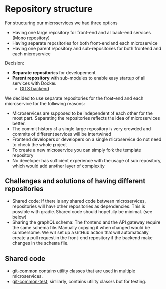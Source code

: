 # Repository structure

For structuring our microservices we had three options
- Having one large repository for front-end and all back-end services (Mono repository)
- Having separate repositories for both front-end and each microservice
- Having one parent repository and sub-repositories for both frontend and each microservice

Decision: 
- **Separate repositories** for developement
- **Parent repository** with sub-modules to enable easy startup of all services with Docker.
  - [GITS backend](https://github.com/IT-REX-Platform/gits_backend) 

We decided to use separate repositories for the front-end and each microservice for the following reasons:

- Microservices are supposed to be independent of each other for the most part. Separating the repositories reflects the idea of microservices better.
- The commit history of a single large repository is very crowded and commits of different services will be intertwined
- Frontend developers or developers on a single microservice do not need to check the whole project
- To create a new microservice you can simply fork the template repository
- No developer has sufficient experience with the usage of sub repository, which would add another layer of complexity

## Challenges and solutions of having different repositories

- Shared code: If there is any shared code between microservices, repositories will have other repositories as dependencies. This is possible with gradle. Shared code should hopefully be minimal. (see below)
- Sharing the graphQL schema: The frontend and the API gateway require the same schema file. Manually copying it when changed would be cumbersome. We will set up a GitHub action that will automatically create a pull request in the front-end repository if the backend make changes in the schema file.

## Shared code

- [git-common](https://github.com/IT-REX-Platform/gits-common) contains utility classes that are used in multiple microservices.
- [git-common-test](https://github.com/IT-REX-Platform/gits-common-test), similarly, contains utility classes but for testing.
